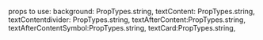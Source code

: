 props to use:
background: PropTypes.string,
textContent: PropTypes.string,
textContentdivider: PropTypes.string,
textAfterContent:PropTypes.string,
textAfterContentSymbol:PropTypes.string,
textCard:PropTypes.string,
